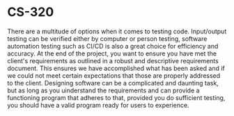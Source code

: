 # CS-320

There are a multitude of options when it comes to testing code. Input/output testing can be verified either by computer or person testing, software automation testing such as CI/CD is also a great choice for efficiency and accuracy. At the end of the project, you want to ensure you have met the client's requirements as outlined in a robust and descriptive requirements document. This ensures we have accomplished what has been asked and if we could not meet certain expectations that those are properly addressed to the client. Designing software can be a complicated and daunting task, but as long as you uinderstand the requirements and can provide a functioning program that adheres to that, provided you do sufficient testing, you should have a valid program ready for users to experience.

